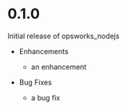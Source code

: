 # 0.1.0

Initial release of opsworks_nodejs

* Enhancements
  * an enhancement

* Bug Fixes
  * a bug fix
